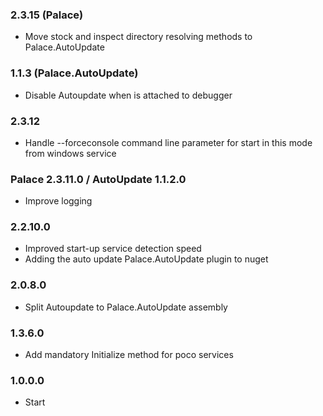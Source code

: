 ### 2.3.15 (Palace)
- Move stock and inspect directory resolving methods to Palace.AutoUpdate

### 1.1.3 (Palace.AutoUpdate)
- Disable Autoupdate when is attached to debugger

### 2.3.12
- Handle --forceconsole command line parameter for start in this mode from windows service

### Palace 2.3.11.0 / AutoUpdate 1.1.2.0
- Improve logging

### 2.2.10.0
- Improved start-up service detection speed
- Adding the auto update Palace.AutoUpdate plugin to nuget

### 2.0.8.0
- Split Autoupdate to Palace.AutoUpdate assembly

### 1.3.6.0
- Add mandatory Initialize method for poco services

### 1.0.0.0
- Start